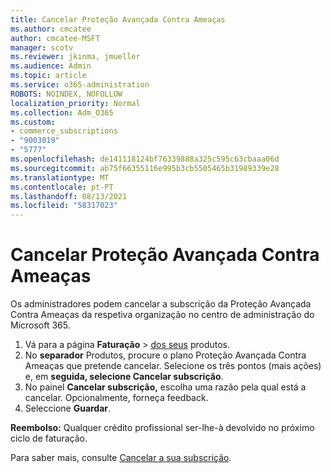 ```yaml
---
title: Cancelar Proteção Avançada Contra Ameaças
ms.author: cmcatee
author: cmcatee-MSFT
manager: scotv
ms.reviewer: jkinma, jmueller
ms.audience: Admin
ms.topic: article
ms.service: o365-administration
ROBOTS: NOINDEX, NOFOLLOW
localization_priority: Normal
ms.collection: Adm_O365
ms.custom:
- commerce_subscriptions
- "9003019"
- "5777"
ms.openlocfilehash: de141118124bf76339888a325c595c63cbaaa06d
ms.sourcegitcommit: ab75f66355116e995b3cb5505465b31989339e28
ms.translationtype: MT
ms.contentlocale: pt-PT
ms.lasthandoff: 08/13/2021
ms.locfileid: "58317023"
---
```

# <a name="cancel-advanced-threat-protection"></a>Cancelar Proteção Avançada Contra Ameaças

Os administradores podem cancelar a subscrição da Proteção Avançada Contra Ameaças da respetiva organização no centro de administração do Microsoft 365.

1. Vá para a página **Faturação**  >  [dos seus](https://go.microsoft.com/fwlink/p/?linkid=842054) produtos.
2. No **separador** Produtos, procure o plano Proteção Avançada Contra Ameaças que pretende cancelar. Selecione os três pontos (mais ações) e, em **seguida, selecione Cancelar subscrição**.
3. No painel **Cancelar subscrição,** escolha uma razão pela qual está a cancelar. Opcionalmente, forneça feedback.
4. Seleccione **Guardar**.

**Reembolso:** Qualquer crédito profissional ser-lhe-à devolvido no próximo ciclo de faturação.

Para saber mais, consulte [Cancelar a sua subscrição](https://docs.microsoft.com/microsoft-365/commerce/subscriptions/cancel-your-subscription).